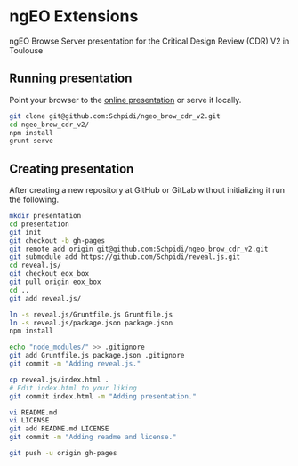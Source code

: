 # ngEO Extensions

ngEO Browse Server presentation for the Critical Design Review (CDR) V2 in Toulouse

## Running presentation

Point your browser to the [online 
presentation](http://schpidi.github.io/ngeo_brow_cdr_v2) or serve it locally.

```bash
git clone git@github.com:Schpidi/ngeo_brow_cdr_v2.git
cd ngeo_brow_cdr_v2/
npm install
grunt serve
```

## Creating presentation

After creating a new repository at GitHub or GitLab without initializing it 
run the following.

```bash
mkdir presentation
cd presentation
git init
git checkout -b gh-pages
git remote add origin git@github.com:Schpidi/ngeo_brow_cdr_v2.git
git submodule add https://github.com/Schpidi/reveal.js.git
cd reveal.js/
git checkout eox_box
git pull origin eox_box
cd ..
git add reveal.js/

ln -s reveal.js/Gruntfile.js Gruntfile.js
ln -s reveal.js/package.json package.json
npm install

echo "node_modules/" >> .gitignore
git add Gruntfile.js package.json .gitignore
git commit -m "Adding reveal.js."

cp reveal.js/index.html .
# Edit index.html to your liking
git commit index.html -m "Adding presentation."

vi README.md
vi LICENSE
git add README.md LICENSE
git commit -m "Adding readme and license."

git push -u origin gh-pages
```
